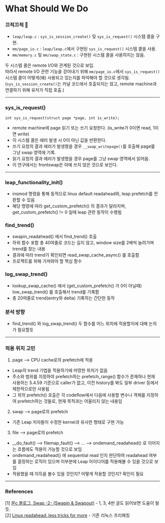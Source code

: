 # What Should We Do

### 끄적끄적 :memo:
- `leap/leap.c` : `sys_is_session_create()` 및 `sys_is_request()` 시스템 콜을 구현.
- `mm/page_io.c` : `leap/leap.c`에서 구현된 `sys_is_request()` 시스템 콜을 사용.
- `mm/memory.c` 및 `mm/swap_state.c` : 구현된 시스템 콜을 사용하지는 않음.

두 시스템 콜은 remote I/O와 관계된 것으로 보임.  
따라서 remote I/O 관련 기능을 걷어내기 위해 `mm/page_io.c`에서 `sys_is_request()` 시스템 콜이 어떻게(왜) 사용되고 있는지를 파악해야 할 것으로 생각됨.  
(`sys_is_session_create()`는 커널 코드에서 호출되지는 않고, remote machine과 연결하기 위해 유저가 직접 호출.)

---

### sys_is_request()
```
int sys_is_request(struct page *page, int is_write);
```
- remote machine에 page 읽기 또는 쓰기 요청한다. (is_write가 0이면 read, 1이면 write)  
- 이 시스템 콜은 에러 발생 시 0이 아닌 값을 반환한다.  
- 쓰기 요청의 결과 에러가 발생했을 경우 `__swap_writepage()`를 호출해 page를 그냥 swap 영역에 기록.  
- 읽기 요청의 결과 에러가 발생했을 경우 page를 그냥 swap 영역에서 읽어옴.
- 이 연구에서는 frontswap은 아예 쓰지 않은 것으로 보인다.

---

### leap_functionality_init()

- insmod 명령을 통해 동적으로 linux default readahead와, leap prefetch를 전환할 수 있음
- 해당 명령에 따라 get_custom_prefetch() 의 결과가 달라지며, get_custom_prefetch() != 0 일때 leap 관련 동작이 수행됨

### find_trend()

- swapin_readahead() 에서 find_trend() 호출
- 하위 함수 포함 총 40여줄로 코드는 길지 않고, window size를 2배씩 늘려가며 trend를 찾는 내용
- 결과에 따라 trend가 확인되면 read_swap_cache_async() 를 호출함
- 프로젝트를 위해 가져와야 할 핵심 함수

### log_swap_trend()

- lookup_swap_cache() 에서 (get_custom_prefetch() 가 0이 아닐때) low_swap_trend() 를 호출해서 trend를 기록함
- 총 20여줄로 trend(entry와 delta) 기록하는 간단한 동작

### 분석 방향

- find_trend() 와 log_swap_trend() 두 함수를 어느 위치에 적용할지에 대해 논의가 필요할듯

---

### 적용 위치 고민

1. page --> CPU cache로의 prefetch에 적용
  - Leap의 trend 기법을 적용하기에 마땅한 위치가 없음
  - 주소와 범위를 지정하여 prefetch하는 prefetch_range() 함수가 존재하나 현재 사용하는 5.4.59 기준으로 caller가 없고, 이전 history를 봐도 일부 driver 등에서 제한적으로만 사용됨
  - 그 외의 prefetch() 호출은 각 codeflow에서 다음에 사용할 변수나 객체를 지정하여 prefetch하는 것들로, 현재 목적과는 어울리지 않는 내용임

2. swap --> page로의 prefetch
  - 기존 Leap 저자들이 수정한 kernel과 유사한 형태로 구현 가능

3. file --> page로의 prefetch
  - __do_fault() --> filemap_fault() --> ... --> ondemand_readahead() 로 이어지는 흐름에도 적용이 가능할 것으로 보임
  - ondemand_readahead() 에 sequential read 인지 판단하여 readahead 여부를 결정하는 로직이 있으며 이부분에 Leap 아이디어를 적용해볼 수 있을 것으로 보임
  - 적용했을 때 이득을 볼수 있을 것인지? 어떻게 적용할 것인지? 확인이 필요

---

### References
[1] [문c 블로그, Swap -2- (Swapin & Swapout)](http://jake.dothome.co.kr/swap-2/) - 1, 3, 4번 글도 읽어보면 도움이 될 듯.  
[2] [Linux readahead: less tricks for more](https://www.kernel.org/doc/ols/2007/ols2007v2-pages-273-284.pdf) - 기존 리눅스 프리패칭
